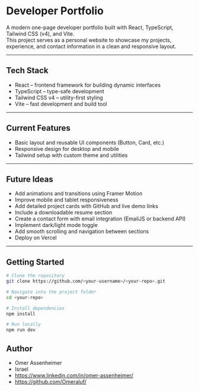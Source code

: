 # Developer Portfolio

A modern one-page developer portfolio built with React, TypeScript, Tailwind CSS (v4), and Vite.  
This project serves as a personal website to showcase my projects, experience, and contact information in a clean and responsive layout.

---

## Tech Stack

- React – frontend framework for building dynamic interfaces  
- TypeScript – type-safe development  
- Tailwind CSS v4 – utility-first styling  
- Vite – fast development and build tool  

---

## Current Features

- Basic layout and reusable UI components (Button, Card, etc.)  
- Responsive design for desktop and mobile  
- Tailwind setup with custom theme and utilities  

---

## Future Ideas

- Add animations and transitions using Framer Motion  
- Improve mobile and tablet responsiveness  
- Add detailed project cards with GitHub and live demo links  
- Include a downloadable resume section  
- Create a contact form with email integration (EmailJS or backend API)  
- Implement dark/light mode toggle  
- Add smooth scrolling and navigation between sections  
- Deploy on Vercel  

---

## Getting Started

```bash
# Clone the repository
git clone https://github.com/<your-username>/<your-repo>.git

# Navigate into the project folder
cd <your-repo>

# Install dependencies
npm install

# Run locally
npm run dev
```

## Author

- Omer Assenheimer
- Israel
- https://www.linkedin.com/in/omer-assenheimer/
- https://github.com/Omeraluf/